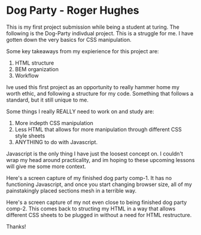 # Dog Party - Roger Hughes

This is my first project submission while being a student at turing. The following is the Dog-Party indivdual project. This is a struggle for me. I have gotten down the very basics for CSS manipulation.

Some key takeaways from my expierience for this project are:
1. HTML structure 
2. BEM organization
3. Workflow

Ive used this first project as an opportunity to really hammer home my worth ethic, and following a structure for my code. Something that follows a standard, but it still unique to me. 

Some things I really REALLY need to work on and study are:
1. More indepth CSS manipulation
2. Less HTML that allows for more manipulation through different CSS style sheets
3. ANYTHING to do with Javascript. 

Javascript is the only thing I have just the loosest concept on. I couldn't wrap my head around practicality, and im hoping to these upcoming lessons will give me some more context. 

Here's a screen capture of my finished dog party comp-1. It has no functioning Javascript, and once you start changing browser size, all of my painstakingly placed sections mesh in a terrible way. 



Here's a screen capture of my not even close to being finished dog party comp-2. This comes back to structing my HTML in a way that allows different CSS sheets to be plugged in without a need for HTML restructure. 



Thanks!
